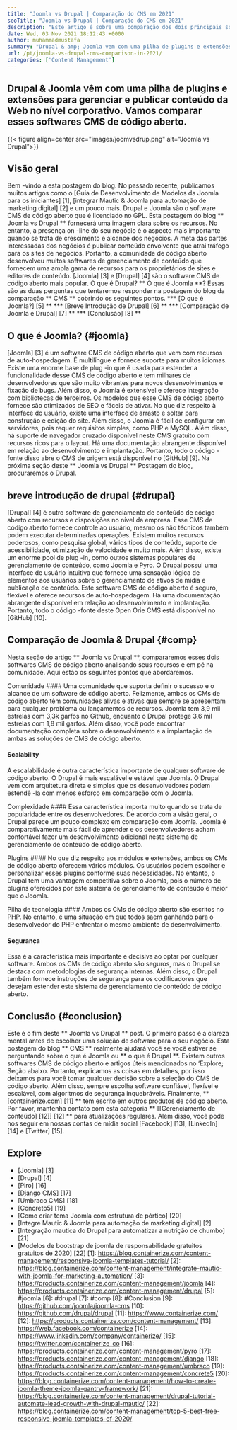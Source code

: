 ```yaml
---
title: "Joomla vs Drupal | Comparação do CMS em 2021" 
seoTitle: "Joomla vs Drupal | Comparação do CMS em 2021" 
description: "Este artigo é sobre uma comparação dos dois principais software CMS gratuitos Joomla vs Drupal. Ambos os software são auto-hospedados e vêm com uma ampla gama de plugins." 
date: Wed, 03 Nov 2021 18:12:43 +0000
author: muhammadmustafa
summary: "Drupal & amp; Joomla vem com uma pilha de plugins e extensões para gerenciar e publicar conteúdo da Web no nível corporativo. Vamos comparar esses softwares CMS de código aberto." 
url: /pt/joomla-vs-drupal-cms-comparison-in-2021/
categories: ['Content Management']
---
```


## Drupal & Joomla vêm com uma pilha de plugins e extensões para gerenciar e publicar conteúdo da Web no nível corporativo. Vamos comparar esses softwares CMS de código aberto.

{{< figure align=center src="images/joomvsdrup.png" alt="Joomla vs Drupal">}}


## **Visão geral**
Bem -vindo a esta postagem do blog. No passado recente, publicamos muitos artigos como o [Guia de Desenvolvimento de Modelos da Joomla para os iniciantes] [1], [integrar Mautic & Joomla para automação de marketing digital] [2] e um pouco mais. Drupal e Joomla são o software CMS de código aberto que é licenciado no GPL. Esta postagem do blog ** Joomla vs Drupal ** fornecerá uma imagem clara sobre os recursos. No entanto, a presença on -line do seu negócio é o aspecto mais importante quando se trata de crescimento e alcance dos negócios. A meta das partes interessadas dos negócios é publicar conteúdo envolvente que atrai tráfego para os sites de negócios.
Portanto, a comunidade de código aberto desenvolveu muitos softwares de gerenciamento de conteúdo que fornecem uma ampla gama de recursos para os proprietários de sites e editores de conteúdo. [Joomla] [3] e [Drupal] [4] são o software CMS de código aberto mais popular. O que é Drupal? ** O que é Joomla **? Essas são as duas perguntas que tentaremos responder na postagem do blog da comparação ** CMS ** cobrindo os seguintes pontos.
  *** [O que é Joomla?] [5] **
  *** [Breve Introdução de Drupal] [6] **
  *** [Comparação de Joomla e Drupal] [7] **
  *** [Conclusão] [8] **

## O que é Joomla? {#joomla}
[Joomla] [3] é um software CMS de código aberto que vem com recursos de auto-hospedagem. É multilíngue e fornece suporte para muitos idiomas. Existe uma enorme base de plug -in que é usada para estender a funcionalidade desse CMS de código aberto e tem milhares de desenvolvedores que são muito vibrantes para novos desenvolvimentos e fixação de bugs. Além disso, o Joomla é extensível e oferece integração com bibliotecas de terceiros. Os modelos que esse CMS de código aberto fornece são otimizados de SEO e fáceis de ativar. No que diz respeito à interface do usuário, existe uma interface de arrasto e soltar para construção e edição do site.
Além disso, o Joomla é fácil de configurar em servidores, pois requer requisitos simples, como PHP e MySQL. Além disso, há suporte de navegador cruzado disponível neste CMS gratuito com recursos ricos para o layout. Há uma documentação abrangente disponível em relação ao desenvolvimento e implantação. Portanto, todo o código -fonte disso abre o CMS de origem está disponível no [GitHub] [9]. Na próxima seção deste ** Joomla vs Drupal ** Postagem do blog, procuraremos o Drupal.

## breve introdução de drupal {#drupal}
[Drupal] [4] é outro software de gerenciamento de conteúdo de código aberto com recursos e disposições no nível da empresa. Esse CMS de código aberto fornece controle ao usuário, mesmo os não técnicos também podem executar determinadas operações. Existem muitos recursos poderosos, como pesquisa global, vários tipos de conteúdo, suporte de acessibilidade, otimização de velocidade e muito mais. Além disso, existe um enorme pool de plug -in, como outros sistemas populares de gerenciamento de conteúdo, como Joomla e Pyro. O Drupal possui uma interface de usuário intuitiva que fornece uma sensação lógica de elementos aos usuários sobre o gerenciamento de ativos de mídia e publicação de conteúdo.
Este software CMS de código aberto é seguro, flexível e oferece recursos de auto-hospedagem. Há uma documentação abrangente disponível em relação ao desenvolvimento e implantação. Portanto, todo o código -fonte deste Open Orie CMS está disponível no [GitHub] [10].

## Comparação de Joomla & Drupal {#comp}
Nesta seção do artigo ** Joomla vs Drupal **, compararemos esses dois softwares CMS de código aberto analisando seus recursos e em pé na comunidade. Aqui estão os seguintes pontos que abordaremos.

Comunidade ####
Uma comunidade que suporta definir o sucesso e o alcance de um software de código aberto. Felizmente, ambos os CMs de código aberto têm comunidades alivas e ativas que sempre se apresentam para qualquer problema ou lançamentos de recursos. Joomla tem 3,9 mil estrelas com 3,3k garfos no Github, enquanto o Drupal protege 3,6 mil estrelas com 1,8 mil garfos. Além disso, você pode encontrar documentação completa sobre o desenvolvimento e a implantação de ambas as soluções de CMS de código aberto.

#### Scalability
A escalabilidade é outra característica importante de qualquer software de código aberto. O Drupal é mais escalável e estável que Joomla. O Drupal vem com arquitetura direta e simples que os desenvolvedores podem estendê -la com menos esforço em comparação com o Joomla.

Complexidade ####
Essa característica importa muito quando se trata de popularidade entre os desenvolvedores. De acordo com a visão geral, o Drupal parece um pouco complexo em comparação com Joomla. Joomla é comparativamente mais fácil de aprender e os desenvolvedores acham confortável fazer um desenvolvimento adicional neste sistema de gerenciamento de conteúdo de código aberto.

Plugins ####
No que diz respeito aos módulos e extensões, ambos os CMs de código aberto oferecem vários módulos. Os usuários podem escolher e personalizar esses plugins conforme suas necessidades. No entanto, o Drupal tem uma vantagem competitiva sobre o Joomla, pois o número de plugins oferecidos por este sistema de gerenciamento de conteúdo é maior que o Joomla.

Pilha de tecnologia ####
Ambos os CMs de código aberto são escritos no PHP. No entanto, é uma situação em que todos saem ganhando para o desenvolvedor do PHP enfrentar o mesmo ambiente de desenvolvimento.

#### Segurança
Essa é a característica mais importante e decisiva ao optar por qualquer software. Ambos os CMs de código aberto são seguros, mas o Drupal se destaca com metodologias de segurança internas. Além disso, o Drupal também fornece instruções de segurança para os codificadores que desejam estender este sistema de gerenciamento de conteúdo de código aberto.

## Conclusão {#conclusion}
Este é o fim deste ** Joomla vs Drupal ** post. O primeiro passo é a clareza mental antes de escolher uma solução de software para o seu negócio. Esta postagem do blog ** CMS ** realmente ajudará você se você estiver se perguntando sobre o que é Joomla ou ** o que é Drupal **. Existem outros softwares CMS de código aberto e artigos úteis mencionados no ‘Explore; Seção abaixo. Portanto, explicamos as coisas em detalhes, por isso deixamos para você tomar qualquer decisão sobre a seleção do CMS de código aberto. Além disso, sempre escolha software confiável, flexível e escalável, com algoritmos de segurança inquebráveis.
Finalmente, ** [containerize.com] [11] ** tem escrito em outros produtos de código aberto. Por favor, mantenha contato com esta categoria ** [[Gerenciamento de conteúdo] [12]] [12] ** para atualizações regulares. Além disso, você pode nos seguir em nossas contas de mídia social [Facebook] [13], [LinkedIn] [14] e [Twitter] [15].

## Explore
  * [Joomla] [3]
  * [Drupal] [4]
  * [Piro] [16]
  * [Django CMS] [17]
  * [Umbraco CMS] [18]
  * [Concreto5] [19]
  * [Como criar tema Joomla com estrutura de pórtico] [20]
  * [Integre Mautic & Joomla para automação de marketing digital] [2]
  * [Integração mautica do Drupal para automatizar a nutrição de chumbo] [21]
  * [Modelos de bootstrap de joomla de responsabilidade gratuitos gratuitos de 2020] [22]
[1]: https://blog.containerize.com/content-management/responsive-joomla-templates-tutorial/
[2]: https://blog.containerize.com/content-management/integrate-mautic-with-joomla-for-marketing-automation/
[3]: https://products.containerize.com/content-management/joomla
[4]: https://products.containerize.com/content-management/drupal
[5]: #joomla
[6]: #drupal
[7]: #comp
[8]: #Conclusion
[9]: https://github.com/joomla/joomla-cms
[10]: https://github.com/drupal/drupal
[11]: https://www.containerize.com/
[12]: https://products.containerize.com/content-management/
[13]: https://web.facebook.com/containerize
[14]: https://www.linkedin.com/company/containerize/
[15]: https://twitter.com/containerize_co
[16]: https://products.containerize.com/content-management/pyro
[17]: https://products.containerize.com/content-management/django
[18]: https://products.containerize.com/content-management/umbraco
[19]: https://products.containerize.com/content-management/concrete5
[20]: https://blog.containerize.com/content-management/how-to-create-joomla-theme-joomla-gantry-framework/
[21]: https://blog.containerize.com/content-management/drupal-tutorial-automate-lead-growth-with-drupal-mautic/
[22]: https://blog.containerize.com/content-management/top-5-best-free-responsive-joomla-templates-of-2020/
